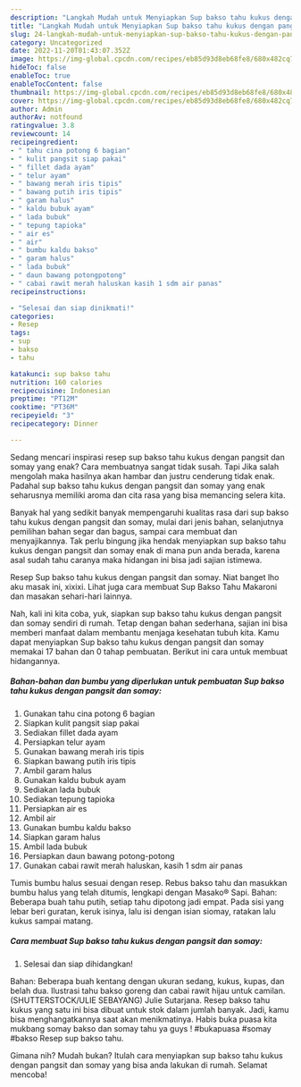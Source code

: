 ```yaml
---
description: "Langkah Mudah untuk Menyiapkan Sup bakso tahu kukus dengan pangsit dan somay yang Bikin Ngiler, Buat Buka Puasa}"
title: "Langkah Mudah untuk Menyiapkan Sup bakso tahu kukus dengan pangsit dan somay yang Bikin Ngiler, Buat Buka Puasa}"
slug: 24-langkah-mudah-untuk-menyiapkan-sup-bakso-tahu-kukus-dengan-pangsit-dan-somay-yang-bikin-ngiler-buat-buka-puasa
category: Uncategorized
date: 2022-11-20T01:43:07.352Z
image: https://img-global.cpcdn.com/recipes/eb85d93d8eb68fe8/680x482cq70/sup-bakso-tahu-kukus-dengan-pangsit-dan-somay-foto-resep-utama.jpg
hideToc: false
enableToc: true
enableTocContent: false
thumbnail: https://img-global.cpcdn.com/recipes/eb85d93d8eb68fe8/680x482cq70/sup-bakso-tahu-kukus-dengan-pangsit-dan-somay-foto-resep-utama.jpg
cover: https://img-global.cpcdn.com/recipes/eb85d93d8eb68fe8/680x482cq70/sup-bakso-tahu-kukus-dengan-pangsit-dan-somay-foto-resep-utama.jpg
author: Admin
authorAv: notfound
ratingvalue: 3.8
reviewcount: 14
recipeingredient:
- " tahu cina potong 6 bagian"
- " kulit pangsit siap pakai"
- " fillet dada ayam"
- " telur ayam"
- " bawang merah iris tipis"
- " bawang putih iris tipis"
- " garam halus"
- " kaldu bubuk ayam"
- " lada bubuk"
- " tepung tapioka"
- " air es"
- " air"
- " bumbu kaldu bakso"
- " garam halus"
- " lada bubuk"
- " daun bawang potongpotong"
- " cabai rawit merah haluskan kasih 1 sdm air panas"
recipeinstructions:

- "Selesai dan siap dinikmati!"
categories:
- Resep
tags:
- sup
- bakso
- tahu

katakunci: sup bakso tahu 
nutrition: 160 calories
recipecuisine: Indonesian
preptime: "PT12M"
cooktime: "PT36M"
recipeyield: "3"
recipecategory: Dinner

---
```



Sedang mencari inspirasi resep sup bakso tahu kukus dengan pangsit dan somay yang enak? Cara membuatnya sangat tidak susah. Tapi Jika salah mengolah maka hasilnya akan hambar dan justru cenderung tidak enak. Padahal sup bakso tahu kukus dengan pangsit dan somay yang enak seharusnya memiliki aroma dan cita rasa yang bisa memancing selera kita.


Banyak hal yang sedikit banyak mempengaruhi kualitas rasa dari sup bakso tahu kukus dengan pangsit dan somay, mulai dari jenis bahan, selanjutnya pemilihan bahan segar dan bagus, sampai cara membuat dan menyajikannya. Tak perlu bingung jika hendak menyiapkan sup bakso tahu kukus dengan pangsit dan somay enak di mana pun anda berada, karena asal sudah tahu caranya maka hidangan ini bisa jadi sajian istimewa.

Resep Sup bakso tahu kukus dengan pangsit dan somay. Niat banget lho aku masak ini, xixixi. Lihat juga cara membuat Sup Bakso Tahu Makaroni dan masakan sehari-hari lainnya.


Nah, kali ini kita coba, yuk, siapkan sup bakso tahu kukus dengan pangsit dan somay sendiri di rumah. Tetap dengan bahan sederhana, sajian ini bisa memberi manfaat dalam membantu menjaga kesehatan tubuh kita. Kamu dapat menyiapkan Sup bakso tahu kukus dengan pangsit dan somay memakai 17 bahan dan 0 tahap pembuatan. Berikut ini cara untuk membuat hidangannya.

<!--inarticleads1-->

##### Bahan-bahan dan bumbu yang diperlukan untuk pembuatan Sup bakso tahu kukus dengan pangsit dan somay:

1. Gunakan  tahu cina potong 6 bagian
1. Siapkan  kulit pangsit siap pakai
1. Sediakan  fillet dada ayam
1. Persiapkan  telur ayam
1. Gunakan  bawang merah iris tipis
1. Siapkan  bawang putih iris tipis
1. Ambil  garam halus
1. Gunakan  kaldu bubuk ayam
1. Sediakan  lada bubuk
1. Sediakan  tepung tapioka
1. Persiapkan  air es
1. Ambil  air
1. Gunakan  bumbu kaldu bakso
1. Siapkan  garam halus
1. Ambil  lada bubuk
1. Persiapkan  daun bawang potong-potong
1. Gunakan  cabai rawit merah haluskan, kasih 1 sdm air panas


Tumis bumbu halus sesuai dengan resep. Rebus bakso tahu dan masukkan bumbu halus yang telah ditumis, lengkapi dengan Masako® Sapi. Bahan: Beberapa buah tahu putih, setiap tahu dipotong jadi empat. Pada sisi yang lebar beri guratan, keruk isinya, lalu isi dengan isian siomay, ratakan lalu kukus sampai matang. 

<!--inarticleads2-->

##### Cara membuat Sup bakso tahu kukus dengan pangsit dan somay:


1. Selesai dan siap dihidangkan!

Bahan: Beberapa buah kentang dengan ukuran sedang, kukus, kupas, dan belah dua. Ilustrasi tahu bakso goreng dan cabai rawit hijau untuk camilan. (SHUTTERSTOCK/ULIE SEBAYANG) Julie Sutarjana. Resep bakso tahu kukus yang satu ini bisa dibuat untuk stok dalam jumlah banyak. Jadi, kamu bisa menghangatkannya saat akan menikmatinya. Habis buka puasa kita mukbang somay bakso dan somay tahu ya guys ! #bukapuasa #somay #bakso Resep sup bakso tahu. 

Gimana nih? Mudah bukan? Itulah cara menyiapkan sup bakso tahu kukus dengan pangsit dan somay yang bisa anda lakukan di rumah. Selamat mencoba!
